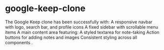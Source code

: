 # google-keep-clone
The Google Keep clone has been successfully  with:  A responsive navbar with logo, search bar, and profile icons A fixed sidebar with scrollable menu items A main content area featuring: A styled textarea for note-taking Action buttons for adding notes and images Consistent styling across all components .
